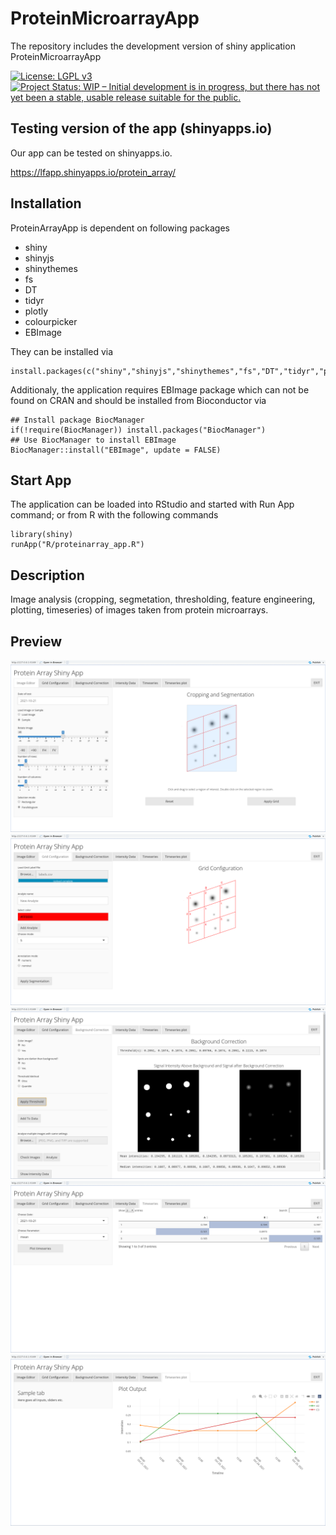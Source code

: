 
# ProteinMicroarrayApp
The repository includes the development version of shiny application ProteinMicroarrayApp

[![License: LGPL v3](https://img.shields.io/badge/License-LGPL%20v3-blue.svg)](https://www.gnu.org/licenses/lgpl-3.0)
[![Project Status: WIP – Initial development is in progress, but there has not yet been a stable, usable release suitable for the public.](https://www.repostatus.org/badges/latest/wip.svg)](https://www.repostatus.org/#wip)

## Testing version of the app (shinyapps.io)

Our app can be tested on shinyapps.io. 

https://lfapp.shinyapps.io/protein_array/


## Installation

ProteinArrayApp is dependent on following packages

- shiny
- shinyjs
- shinythemes
- fs
- DT
- tidyr
- plotly
- colourpicker
- EBImage

They can be installed via
```
install.packages(c("shiny","shinyjs","shinythemes","fs","DT","tidyr","plotly","colourpicker"))
```

Additionaly, the application requires EBImage package which can not be found on CRAN and should be installed from Bioconductor via
```{r, eval = FALSE}
## Install package BiocManager
if(!require(BiocManager)) install.packages("BiocManager")
## Use BiocManager to install EBImage
BiocManager::install("EBImage", update = FALSE)
```

## Start App
The application can be loaded into RStudio and started with Run App command; or from R with the following commands

```{r}
library(shiny)
runApp("R/proteinarray_app.R")
```

## Description
Image analysis (cropping, segmetation, thresholding, feature engineering, plotting, timeseries) 
of images taken from protein microarrays.

## Preview

![tab1](preview/preview_1.png)
![tab2](preview/preview_2.png)
![tab3](preview/preview_3.png)
![tab4](preview/preview_4.png)
![tab5](preview/preview_5.png)
